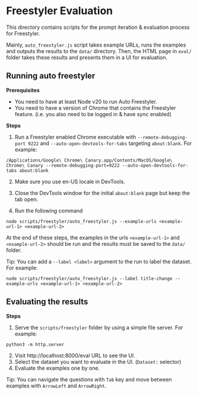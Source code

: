 # Freestyler Evaluation

This directory contains scripts for the prompt iteration & evaluation process for Freestyler.

Mainly, `auto_freestyler.js` script takes example URLs, runs the examples and outputs the results to the `data/` directory. Then, the HTML page in `eval/` folder
takes these results and presents them in a UI for evaluation.

## Running auto freestyler
**Prerequisites**
* You need to have at least Node v20 to run Auto Freestyler.
* You need to have a version of Chrome that contains the Freestyler feature. (i.e. you also need to be logged in & have sync enabled)

**Steps**
1. Run a Freestyler enabled Chrome executable with `--remote-debugging-port 9222` and `--auto-open-devtools-for-tabs` targeting `about:blank`. For example:
```
/Applications/Google\ Chrome\ Canary.app/Contents/MacOS/Google\ Chrome\ Canary --remote-debugging-port=9222 --auto-open-devtools-for-tabs about:blank
```

2. Make sure you use en-US locale in DevTools.

3. Close the DevTools window for the initial `about:blank` page but keep the tab open.

4. Run the following command
```
node scripts/freestyler/auto_freestyler.js --example-urls <example-url-1> <example-url-2>
```

At the end of these steps, the examples in the urls `<example-url-1>` and `<example-url-2>` should be run and the results must be saved to the `data/` folder.

Tip: You can add a `--label <label>` argument to the run to label the dataset. For example:
```
node scripts/freestyler/auto_freestyler.js --label title-change --example-urls <example-url-1> <example-url-2>
```

## Evaluating the results
**Steps**
1. Serve the `scripts/freestyler` folder by using a simple file server. For example:
```
python3 -m http.server
```
2. Visit http://localhost:8000/eval URL to see the UI.
3. Select the dataset you want to evaluate in the UI. (`Dataset:` selector)
4. Evaluate the examples one by one.

Tip: You can navigate the questions with `Tab` key and move between examples with `ArrowLeft` and `ArrowRight`.